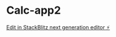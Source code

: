 # Calc-app2

[Edit in StackBlitz next generation editor ⚡️](https://stackblitz.com/~/github.com/bbrown8791/Calc-app2)